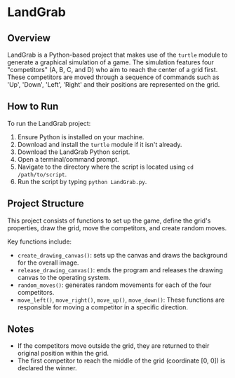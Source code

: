 # LandGrab

## Overview

LandGrab is a Python-based project that makes use of the `turtle` module to generate a graphical simulation of a game. The simulation features four "competitors" (A, B, C, and D) who aim to reach the center of a grid first. These competitors are moved through a sequence of commands such as 'Up', 'Down', 'Left', 'Right' and their positions are represented on the grid.

## How to Run

To run the LandGrab project:

1. Ensure Python is installed on your machine.
2. Download and install the `turtle` module if it isn't already.
3. Download the LandGrab Python script.
4. Open a terminal/command prompt.
5. Navigate to the directory where the script is located using `cd /path/to/script`.
6. Run the script by typing `python LandGrab.py`.

## Project Structure

This project consists of functions to set up the game, define the grid's properties, draw the grid, move the competitors, and create random moves.

Key functions include:

- `create_drawing_canvas()`: sets up the canvas and draws the background for the overall image.
- `release_drawing_canvas()`: ends the program and releases the drawing canvas to the operating system.
- `random_moves()`: generates random movements for each of the four competitors.
- `move_left()`, `move_right()`, `move_up()`, `move_down()`: These functions are responsible for moving a competitor in a specific direction.

## Notes

- If the competitors move outside the grid, they are returned to their original position within the grid.
- The first competitor to reach the middle of the grid (coordinate [0, 0]) is declared the winner.
